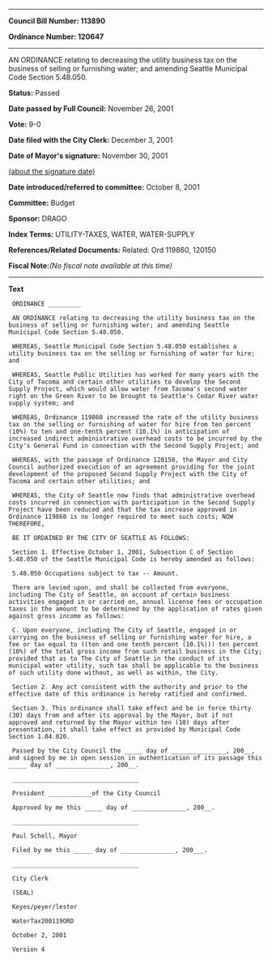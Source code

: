 

********

**Council Bill Number: 113890**
   
**Ordinance Number: 120647**
********

 AN ORDINANCE relating to decreasing the utility business tax on the business of selling or furnishing water; and amending Seattle Municipal Code Section 5.48.050.

**Status:** Passed
   
**Date passed by Full Council:** November 26, 2001
   
**Vote:** 9-0
   
**Date filed with the City Clerk:** December 3, 2001
   
**Date of Mayor's signature:** November 30, 2001
   
[(about the signature date)](/~public/approvaldate.htm)
   
   
   
**Date introduced/referred to committee:** October 8, 2001
   
**Committee:** Budget
   
**Sponsor:** DRAGO
   
   
**Index Terms:** UTILITY-TAXES, WATER, WATER-SUPPLY

**References/Related Documents:** Related: Ord 119860, 120150

**Fiscal Note:**_(No fiscal note available at this time)_

********

**Text**
   
```
 ORDINANCE _________

 AN ORDINANCE relating to decreasing the utility business tax on the business of selling or furnishing water; and amending Seattle Municipal Code Section 5.48.050.

 WHEREAS, Seattle Municipal Code Section 5.48.050 establishes a utility business tax on the selling or furnishing of water for hire; and

 WHEREAS, Seattle Public Utilities has worked for many years with the City of Tacoma and certain other utilities to develop the Second Supply Project, which would allow water from Tacoma's second water right on the Green River to be brought to Seattle's Cedar River water supply system; and

 WHEREAS, Ordinance 119860 increased the rate of the utility business tax on the selling or furnishing of water for hire from ten percent (10%) to ten and one-tenth percent (10.1%) in anticipation of increased indirect administrative overhead costs to be incurred by the City's General Fund in connection with the Second Supply Project; and

 WHEREAS, with the passage of Ordinance 120150, the Mayor and City Council authorized execution of an agreement providing for the joint development of the proposed Second Supply Project with the City of Tacoma and certain other utilities; and

 WHEREAS, the City of Seattle now finds that administrative overhead costs incurred in connection with participation in the Second Supply Project have been reduced and that the tax increase approved in Ordinance 119860 is no longer required to meet such costs; NOW THEREFORE,

 BE IT ORDAINED BY THE CITY OF SEATTLE AS FOLLOWS:

 Section 1. Effective October 1, 2001, Subsection C of Section 5.48.050 of the Seattle Municipal Code is hereby amended as follows:

 5.48.050 Occupations subject to tax -- Amount.

 There are levied upon, and shall be collected from everyone, including The City of Seattle, on account of certain business activities engaged in or carried on, annual license fees or occupation taxes in the amount to be determined by the application of rates given against gross income as follows:

 C. Upon everyone, including The City of Seattle, engaged in or carrying on the business of selling or furnishing water for hire, a fee or tax equal to ((ten and one tenth percent (10.1%))) ten percent (10%) of the total gross income from such retail business in the City; provided that as to The City of Seattle in the conduct of its municipal water utility, such tax shall be applicable to the business of such utility done without, as well as within, the City.

 Section 2. Any act consistent with the authority and prior to the effective date of this ordinance is hereby ratified and confirmed.

 Section 3. This ordinance shall take effect and be in force thirty (30) days from and after its approval by the Mayor, but if not approved and returned by the Mayor within ten (10) days after presentation, it shall take effect as provided by Municipal Code Section 1.04.020.

 Passed by the City Council the _____ day of _______________, 200__, and signed by me in open session in authentication of its passage this _____ day of _______________, 200__.

 ___________________________________

 President ____________of the City Council

 Approved by me this _____ day of _______________, 200__.

 ___________________________________

 Paul Schell, Mayor

 Filed by me this _____ day of _______________, 200___.

 ___________________________________

 City Clerk

 (SEAL)

 Keyes/peyer/lester

 WaterTax200119ORD

 October 2, 2001

 Version 4

```
